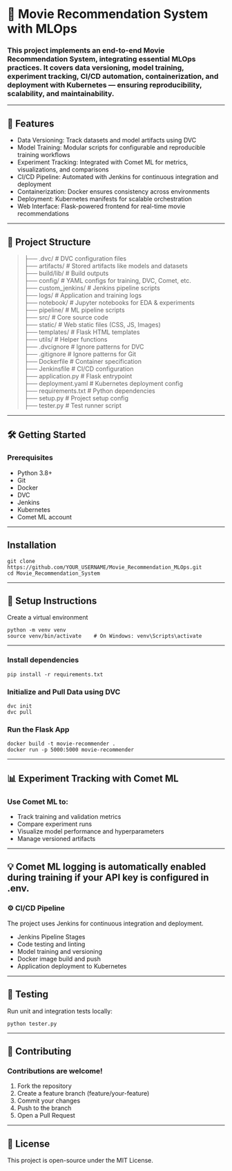 # 🎥 Movie Recommendation System with MLOps

### This project implements an end-to-end Movie Recommendation System, integrating essential MLOps practices. It covers data versioning, model training, experiment tracking, CI/CD automation, containerization, and deployment with Kubernetes — ensuring reproducibility, scalability, and maintainability.

------------------------------------------------------------------------------------------------------------------------------------------------------------------------------------------------------

## 🚀 Features

* Data Versioning: Track datasets and model artifacts using DVC
* Model Training: Modular scripts for configurable and reproducible training workflows
* Experiment Tracking: Integrated with Comet ML for metrics, visualizations, and comparisons
* CI/CD Pipeline: Automated with Jenkins for continuous integration and deployment
* Containerization: Docker ensures consistency across environments
* Deployment: Kubernetes manifests for scalable orchestration
* Web Interface: Flask-powered frontend for real-time movie recommendations
------------------------------------------------------------------------------------------------------------------------------------------------------------------------------------------------------

## 📁 Project Structure

>├── .dvc/                 # DVC configuration files     
>├── artifacts/            # Stored artifacts like models and datasets   
>├── build/lib/            # Build outputs    
>├── config/               # YAML configs for training, DVC, Comet, etc.    
>├── custom_jenkins/       # Jenkins pipeline scripts  
>├── logs/                 # Application and training logs  
>├── notebook/             # Jupyter notebooks for EDA & experiments  
>├── pipeline/             # ML pipeline scripts  
>├── src/                  # Core source code  
>├── static/               # Web static files (CSS, JS, Images)  
>├── templates/            # Flask HTML templates  
>├── utils/                # Helper functions  
>├── .dvcignore            # Ignore patterns for DVC  
>├── .gitignore            # Ignore patterns for Git  
>├── Dockerfile            # Container specification  
>├── Jenkinsfile           # CI/CD configuration  
>├── application.py        # Flask entrypoint  
>├── deployment.yaml       # Kubernetes deployment config  
>├── requirements.txt      # Python dependencies  
>├── setup.py              # Project setup config  
>├── tester.py             # Test runner script  

------------------------------------------------------------------------------------------------------------------------------------------------------------------------------------------------------

## 🛠️ Getting Started

### Prerequisites
* Python 3.8+
* Git
* Docker
* DVC
* Jenkins
* Kubernetes
* Comet ML account

------------------------------------------------------------------------------------------------------------------------------------------------------------------------------------------------------

## Installation
``` 
git clone https://github.com/YOUR_USERNAME/Movie_Recommendation_MLOps.git
cd Movie_Recommendation_System
``` 
------------------------------------------------------------------------------------------------------------------------------------------------------------------------------------------------------

## 🔧 Setup Instructions

Create a virtual environment
``` 
python -m venv venv
source venv/bin/activate    # On Windows: venv\Scripts\activate 
```
------------------------------------------------------------------------------------------------------------------------------------------------------------------------------------------------------

### Install dependencies
``` 
pip install -r requirements.txt
``` 

### Initialize and Pull Data using DVC
```
dvc init
dvc pull
``` 

### Run the Flask App
```
docker build -t movie-recommender .
docker run -p 5000:5000 movie-recommender
``` 
------------------------------------------------------------------------------------------------------------------------------------------------------------------------------------------------------

## 📊 Experiment Tracking with Comet ML

### Use Comet ML to:

* Track training and validation metrics  
* Compare experiment runs  
* Visualize model performance and hyperparameters  
* Manage versioned artifacts  

------------------------------------------------------------------------------------------------------------------------------------------------------------------------------------------------------

## 💡 Comet ML logging is automatically enabled during training if your API key is configured in .env.

### ⚙️ CI/CD Pipeline

The project uses Jenkins for continuous integration and deployment.

- Jenkins Pipeline Stages  
- Code testing and linting  
- Model training and versioning  
- Docker image build and push  
- Application deployment to Kubernetes  

------------------------------------------------------------------------------------------------------------------------------------------------------------------------------------------------------
## 🧪 Testing

Run unit and integration tests locally:
```
python tester.py
```
------------------------------------------------------------------------------------------------------------------------------------------------------------------------------------------------------
## 🤝 Contributing

### Contributions are welcome!

  1. Fork the repository  
  2. Create a feature branch (feature/your-feature)  
  3. Commit your changes  
  4. Push to the branch  
  5. Open a Pull Request  
  
------------------------------------------------------------------------------------------------------------------------------------------------------------------------------------------------------
## 📜 License

This project is open-source under the MIT License.
